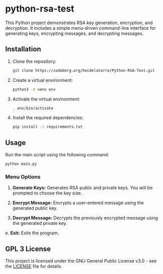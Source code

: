 # python-rsa-test

This Python project demonstrates RSA key generation, encryption, and decryption. It includes a simple menu-driven command-line interface for generating keys, encrypting messages, and decrypting messages.

## Installation

1. Clone the repository:
   
   ```bash
   git clone https://codeberg.org/hecdelatorre/Python-RSA-Test.git
   ```

2. Create a virtual environment:
   
   ```bash
   python3 -m venv env
   ```

3. Activate the virtual environment:
   
   ```bash
   . env/bin/activate
   ```

4. Install the required dependencies:
   
   ```bash
   pip install -r requirements.txt
   ```

## Usage

Run the main script using the following command:

```bash
python main.py
```

### Menu Options

1. **Generate Keys:** Generates RSA public and private keys. You will be prompted to choose the key size.

2. **Encrypt Message:** Encrypts a user-entered message using the generated public key.

3. **Decrypt Message:** Decrypts the previously encrypted message using the generated private key.

e. **Exit:** Exits the program.

## GPL 3 License

This project is licensed under the GNU General Public License v3.0 - see the [LICENSE](LICENSE) file for details.
